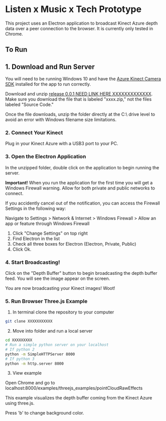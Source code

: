 # Listen x Music x Tech Prototype

This project uses an Electron application to broadcast Kinect Azure depth data over a peer connection to the browser. It is currently only tested in Chrome.

## To Run

## 1. Download and Run Server

You will need to be running Windows 10 and have the [Azure Kinect Camera SDK](https://docs.microsoft.com/en-us/azure/Kinect-dk/sensor-sdk-download) installed for the app to run correctly.

Download and unzip [release 0.0.1 NEED LINK HERE XXXXXXXXXXXXX](). Make sure you download the file that is labeled "xxxx.zip," not the files labeled "Source Code."

Once the file downloads, unzip the folder directly at the C:\ drive level to avoid an error with Windows filename size limitations.

### 2. Connect Your Kinect

Plug in your Kinect Azure with a USB3 port to your PC.

### 3. Open the Electron Application

In the unzipped folder, double click on the application to begin running the server.

**Important!** When you run the application for the first time you will get a Windows Firewall warning. Allow for both private and public networks to connect.

If you accidently cancel out of the notification, you can access the Firewall Settings in the following way:

Navigate to Settings > Network & Internet > Windows Firewall > Allow an app or feature through Windows Firewall

1. Click "Change Settings" on top right
2. Find Electron in the list
3. Check all three boxes for Electron (Electron, Private, Public)
4. Click Ok.

### 4. Start Broadcasting!

Click on the "Depth Buffer" button to begin broadcasting the depth buffer feed. You will see the image appear on the screen.

You are now broadcasting your Kinect images! Woot!

### 5. Run Browser Three.js Example

1. In terminal clone the repository to your computer

```bash
git clone XXXXXXXXXXX
```

2. Move into folder and run a local server

```bash
cd XXXXXXXXX
# Run a simple python server on your localhost
# If python 2
python -m SimpleHTTPServer 8000
# If python 3
python -m http.server 8000
```

3. View example

Open Chrome and go to localhost:8000/examples/threejs_examples/pointCloudRawEffects

This example visualizes the depth buffer coming from the Kinect Azure using three.js.

Press 'b' to change background color.
